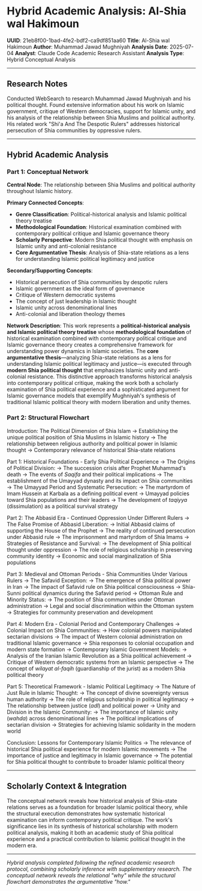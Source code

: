 # Hybrid Academic Analysis: Al-Shia wal Hakimoun

**UUID**: 21eb8f00-1bad-4fe2-bdf2-ca9df851aa60
**Title**: Al-Shia wal Hakimoun
**Author**: Muhammad Jawad Mughniyah
**Analysis Date**: 2025-07-04
**Analyst**: Claude Code Academic Research Assistant
**Analysis Type**: Hybrid Conceptual Analysis

---

## Research Notes

Conducted WebSearch to research Muhammad Jawad Mughniyah and his political thought. Found extensive information about his work on Islamic government, critique of Western democracies, support for Islamic unity, and his analysis of the relationship between Shia Muslims and political authority. His related work "Shi'a And The Despotic Rulers" addresses historical persecution of Shia communities by oppressive rulers.

---

## Hybrid Academic Analysis

### Part 1: Conceptual Network

**Central Node**: The relationship between Shia Muslims and political authority throughout Islamic history.

**Primary Connected Concepts**:
- **Genre Classification**: Political-historical analysis and Islamic political theory treatise
- **Methodological Foundation**: Historical examination combined with contemporary political critique and Islamic governance theory
- **Scholarly Perspective**: Modern Shia political thought with emphasis on Islamic unity and anti-colonial resistance
- **Core Argumentative Thesis**: Analysis of Shia-state relations as a lens for understanding Islamic political legitimacy and justice

**Secondary/Supporting Concepts**:
- Historical persecution of Shia communities by despotic rulers
- Islamic government as the ideal form of governance
- Critique of Western democratic systems
- The concept of just leadership in Islamic thought
- Islamic unity across denominational lines
- Anti-colonial and liberation theology themes

**Network Description**: This work represents a **political-historical analysis and Islamic political theory treatise** whose **methodological foundation** of historical examination combined with contemporary political critique and Islamic governance theory creates a comprehensive framework for understanding power dynamics in Islamic societies. The **core argumentative thesis**—analyzing Shia-state relations as a lens for understanding Islamic political legitimacy and justice—is executed through **modern Shia political thought** that emphasizes Islamic unity and anti-colonial resistance. This distinctive approach transforms historical analysis into contemporary political critique, making the work both a scholarly examination of Shia political experience and a sophisticated argument for Islamic governance models that exemplify Mughniyah's synthesis of traditional Islamic political theory with modern liberation and unity themes.

### Part 2: Structural Flowchart

Introduction: The Political Dimension of Shia Islam
-> Establishing the unique political position of Shia Muslims in Islamic history
-> The relationship between religious authority and political power in Islamic thought
-> Contemporary relevance of historical Shia-state relations

Part 1: Historical Foundations - Early Shia Political Experience
-> The Origins of Political Division:
-> The succession crisis after Prophet Muhammad's death
-> The events of *Saqifa* and their political implications
-> The establishment of the Umayyad dynasty and its impact on Shia communities
-> The Umayyad Period and Systematic Persecution:
-> The martyrdom of Imam Hussein at Karbala as a defining political event
-> Umayyad policies toward Shia populations and their leaders
-> The development of *taqiyya* (dissimulation) as a political survival strategy

Part 2: The Abbasid Era - Continued Oppression Under Different Rulers
-> The False Promise of Abbasid Liberation:
-> Initial Abbasid claims of supporting the House of the Prophet
-> The reality of continued persecution under Abbasid rule
-> The imprisonment and martyrdom of Shia Imams
-> Strategies of Resistance and Survival:
-> The development of Shia political thought under oppression
-> The role of religious scholarship in preserving community identity
-> Economic and social marginalization of Shia populations

Part 3: Medieval and Ottoman Periods - Shia Communities Under Various Rulers
-> The Safavid Exception:
-> The emergence of Shia political power in Iran
-> The impact of Safavid rule on Shia political consciousness
-> Shia-Sunni political dynamics during the Safavid period
-> Ottoman Rule and Minority Status:
-> The position of Shia communities under Ottoman administration
-> Legal and social discrimination within the Ottoman system
-> Strategies for community preservation and development

Part 4: Modern Era - Colonial Period and Contemporary Challenges
-> Colonial Impact on Shia Communities:
-> How colonial powers manipulated sectarian divisions
-> The impact of Western colonial administration on traditional Islamic governance
-> Shia responses to colonial occupation and modern state formation
-> Contemporary Islamic Government Models:
-> Analysis of the Iranian Islamic Revolution as a Shia political achievement
-> Critique of Western democratic systems from an Islamic perspective
-> The concept of *wilayat al-faqih* (guardianship of the jurist) as a modern Shia political theory

Part 5: Theoretical Framework - Islamic Political Legitimacy
-> The Nature of Just Rule in Islamic Thought:
-> The concept of divine sovereignty versus human authority
-> The role of religious scholarship in political legitimacy
-> The relationship between justice (*adl*) and political power
-> Unity and Division in the Islamic Community:
-> The importance of Islamic unity (*wahda*) across denominational lines
-> The political implications of sectarian division
-> Strategies for achieving Islamic solidarity in the modern world

Conclusion: Lessons for Contemporary Islamic Politics
-> The relevance of historical Shia political experience for modern Islamic movements
-> The importance of justice and legitimacy in Islamic governance
-> The potential for Shia political thought to contribute to broader Islamic political theory

---

## Scholarly Context & Integration

The conceptual network reveals how historical analysis of Shia-state relations serves as a foundation for broader Islamic political theory, while the structural execution demonstrates how systematic historical examination can inform contemporary political critique. The work's significance lies in its synthesis of historical scholarship with modern political analysis, making it both an academic study of Shia political experience and a practical contribution to Islamic political thought in the modern era.

---

*Hybrid analysis completed following the refined academic research protocol, combining scholarly inference with supplementary research. The conceptual network reveals the relational "why" while the structural flowchart demonstrates the argumentative "how."*